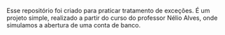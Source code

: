 Esse repositório foi criado para praticar tratamento de exceções.
É um projeto simple, realizado a partir do curso do professor Nélio Alves,
onde simulamos a abertura de uma conta de banco.